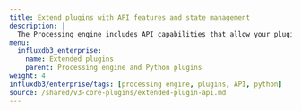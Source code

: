 ```yaml
---
title: Extend plugins with API features and state management
description: |
  The Processing engine includes API capabilities that allow your plugins to interact with InfluxDB data and maintain state between executions.
menu:
  influxdb3_enterprise:
    name: Extended plugins
    parent: Processing engine and Python plugins
weight: 4
influxdb3/enterprise/tags: [processing engine, plugins, API, python]
source: /shared/v3-core-plugins/extended-plugin-api.md
---
```


<!-- 
//SOURCE - content/shared/v3-core-plugins/extended-plugin-api.md
-->